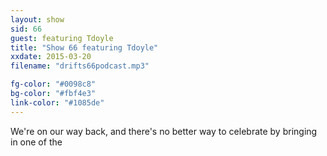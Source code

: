 ```yaml
---
layout: show
sid: 66
guest: featuring Tdoyle
title: "Show 66 featuring Tdoyle"
xxdate: 2015-03-20
filename: "drifts66podcast.mp3"

fg-color: "#0098c8"
bg-color: "#fbf4e3"
link-color: "#1085de"
---
```


We're on our way back, and there's no better way to celebrate by bringing in one of the 